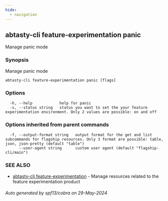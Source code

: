 ```yaml
---
hide:
  - navigation
---
```

## abtasty-cli feature-experimentation panic

Manage panic mode

### Synopsis

Manage panic mode

```
abtasty-cli feature-experimentation panic [flags]
```

### Options

```
  -h, --help            help for panic
  -s, --status string   status you want to set the your feature experimentation environment. Only 2 values are possible: on and off
```

### Options inherited from parent commands

```
  -f, --output-format string   output format for the get and list subcommands for flagship resources. Only 3 format are possible: table, json, json-pretty (default "table")
      --user-agent string      custom user agent (default "flagship-cli/main")
```

### SEE ALSO

* [abtasty-cli feature-experimentation](abtasty-cli_feature-experimentation.md)	 - Manage resources related to the feature experimentation product

###### Auto generated by spf13/cobra on 29-May-2024
